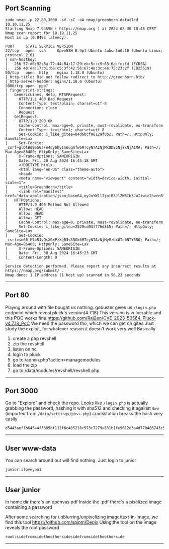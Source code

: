 ## Port Scanning

```
sudo nmap -p 22,80,3000 -sV -sC -oA nmap/greenhorn-detailed 10.10.11.25
Starting Nmap 7.94SVN ( https://nmap.org ) at 2024-08-30 18:45 CEST
Nmap scan report for 10.10.11.25
Host is up (0.049s latency).

PORT     STATE SERVICE VERSION
22/tcp   open  ssh     OpenSSH 8.9p1 Ubuntu 3ubuntu0.10 (Ubuntu Linux; protocol 2.0)
| ssh-hostkey:
|   256 57:d6:92:8a:72:44:84:17:29:eb:5c:c9:63:6a:fe:fd (ECDSA)
|_  256 40:ea:17:b1:b6:c5:3f:42:56:67:4a:3c:ee:75:23:2f (ED25519)
80/tcp   open  http    nginx 1.18.0 (Ubuntu)
|_http-title: Did not follow redirect to http://greenhorn.htb/
|_http-server-header: nginx/1.18.0 (Ubuntu)
3000/tcp open  ppp?
| fingerprint-strings:
|   GenericLines, Help, RTSPRequest:
|     HTTP/1.1 400 Bad Request
|     Content-Type: text/plain; charset=utf-8
|     Connection: close
|     Request
|   GetRequest:
|     HTTP/1.0 200 OK
|     Cache-Control: max-age=0, private, must-revalidate, no-transform
|     Content-Type: text/html; charset=utf-8
|     Set-Cookie: i_like_gitea=84d6bcf0612af0b2; Path=/; HttpOnly; SameSite=Lax
|     Set-Cookie: _csrf=glOtBd96SGaFe4dybhy1n6uqmfw6MTcyNTAzNjMxODE5NjYxNjA1MA; Path=/; Max-Age=86400; HttpOnly; SameSite=Lax
|     X-Frame-Options: SAMEORIGIN
|     Date: Fri, 30 Aug 2024 16:45:18 GMT
|     <!DOCTYPE html>
|     <html lang="en-US" class="theme-auto">
|     <head>
|     <meta name="viewport" content="width=device-width, initial-scale=1">
|     <title>GreenHorn</title>
|     <link rel="manifest" href="data:application/json;base64,eyJuYW1lIjoiR3JlZW5Ib3JuIiwic2hvcnRfbmFtZSI6IkdyZWVuSG9ybiIsInN0YXJ0X3VybCI6Imh0dHA6Ly9ncmVlbmhvcm4uaHRiOjMwMDAvIiwiaWNvbnMiOlt7InNyYyI6Imh0dHA6Ly9ncmVlbmhvcm4uaHRiOjMwMDAvYXNzZXRzL2ltZy9sb2dvLnBuZyIsInR5cGUiOiJpbWFnZS9wbmciLCJzaXplcyI6IjUxMng1MTIifSx7InNyYyI6Imh0dHA6Ly9ncmVlbmhvcm4uaHRiOjMwMDAvYX
|   HTTPOptions:
|     HTTP/1.0 405 Method Not Allowed
|     Allow: HEAD
|     Allow: HEAD
|     Allow: GET
|     Cache-Control: max-age=0, private, must-revalidate, no-transform
|     Set-Cookie: i_like_gitea=2520cd03f776d855; Path=/; HttpOnly; SameSite=Lax
|     Set-Cookie: _csrf=sn60_M7b5JvQsXGkPzXgB3s3QGk6MTcyNTAzNjMyMzUxOTc0NTY5NQ; Path=/; Max-Age=86400; HttpOnly; SameSite=Lax
|     X-Frame-Options: SAMEORIGIN
|     Date: Fri, 30 Aug 2024 16:45:23 GMT
|_    Content-Length: 0

Service detection performed. Please report any incorrect results at https://nmap.org/submit/ .
Nmap done: 1 IP address (1 host up) scanned in 96.23 seconds
```

---

## Port 80

Playing around with file bought us nothing.
gobuster gives us `/login.php` endpoint which reveal pluck's version(4.7.18)
This version is vulnerable and this POC works fine https://github.com/Rai2en/CVE-2023-50564_Pluck-v4.7.18_PoC
We need the password tho, which we can get on gitea
Just study the exploit, for whatever reason it doesn't work very well
Basically

1. create a php revshell
2. zip the revshell
3. listen on nc
4. login to pluck
5. go to /admin.php?action=managemodules
6. load the zip
7. go to /data/modules/revshell/revshell.php

---

## Port 3000

Go to "Explore" and check the repo.
Looks like `/login.php` is actually grabbing the password, hashing it with sha512 and checking it against `$ww` (imported from `/data/settings/pass.php`)
crackstation breaks the hash very easily

```
d5443aef1b64544f3685bf112f6c405218c573c7279a831b1fe9612e3a4d770486743c5580556c0d838b51749de15530f87fb793afdcc689b6b39024d7790163:iloveyou1
```

---

## User www-data

You can search around but will find nothing.
Just login to junior

```
junior:iloveyou1
```

---

## User junior

In home dir there's an openvas.pdf
Inside the .pdf there's a pixelized image containing a password

After some searching for unblurring/unpixelizing image/text-in-image, we find this tool https://github.com/spipm/Depix
Using the tool on the image reveals the root password

```
root:sidefromsidetheothersidesidefromsidetheotherside
```

---
